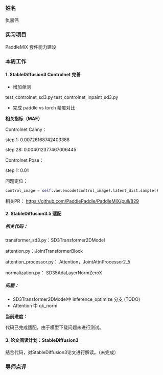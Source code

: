### 姓名

仇嘉伟

### 实习项目

PaddleMiX 套件能力建设

### 本周工作

#### 1.  StableDiffusion3  Controlnet 完善

- 增加单测

test_controlnet_sd3.py  test_controlnet_inpaint_sd3.py

- 完成 paddle vs torch 精度对比

**相关指标（MAE）**

Controlnet Canny：

step 1:  0.00726168742403388

step 28: 0.004012377467006445

Controlnet Pose：

step 1:  0.01

问题定位：

```python
control_image = self.vae.encode(control_image).latent_dist.sample()
```

相关PR： https://github.com/PaddlePaddle/PaddleMIX/pull/829

#### 2. StableDiffusion3.5 适配

##### 相关代码：

transformer_sd3.py：SD3Transformer2DModel

attention.py：JointTransformerBlock

attention_processor.py： Attention，JointAttnProcessor2_5

normalization.py： SD35AdaLayerNormZeroX

##### 问题：

- SD3Transformer2DModel中 inference_optimize 分支 (TODO)
- Attention 中 qk_norm 

**当前进度：**

代码已完成适配，由于模型下载问题未进行测试。

#### 3. 论文阅读计划：StableDiffusion3

结合代码，对StableDiffusion3论文进行解读。（未完成）

### 导师点评
